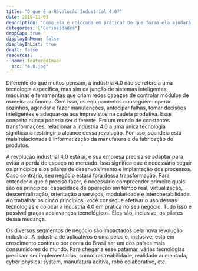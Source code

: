 ```yaml
---
title: "O que é a Revolução Industrial 4.0?"
date: 2019-11-03
description: "Como ela é colocada em prática? De que forma ela ajudará seu negócio? Como aproveitar as oportunidades que ela proporciona?"
categories: ["Curiosidades"]
dropCap: true
displayInMenu: false
displayInList: true
draft: false
resources:
- name: featuredImage
  src: "4.0.jpg"
---
```


Diferente do que muitos pensam, a indústria 4.0 não se refere a uma tecnologia específica, mas sim da junção de sistemas inteligentes, máquinas e ferramentas que criam redes capazes de controlar módulos de maneira autônoma. Com isso, os equipamentos conseguem: operar sozinhos, agendar e fazer manutenções, antecipar falhas, tomar decisões inteligentes e adequar-se aos imprevistos na cadeia produtiva. Esse conceito nunca poderia ser diferente. Em um mundo de constantes transformações, relacionar a indústria 4.0 a uma única tecnologia significaria restringir o alcance dessa revolução. Por isso, sua ideia está mais relacionada à informatização da manufatura e da fabricação de produtos.

A revolução industrial 4.0 está aí, e sua empresa precisa se adaptar para evitar a perda de espaço no mercado. Isso significa que é necessário seguir os princípios e os pilares de desenvolvimento e implantação dos processos. Caso contrário, seu negócio estará fora dessa transformação. Para entender o que é preciso fazer, é necessário compreender primeiro quais são os princípios: capacidade de operação em tempo real, virtualização, descentralização, orientação a serviços, modularidade e interoperabilidade. Ao trabalhar os cinco princípios, você consegue efetivar o uso dessas tecnologias e colocar a indústria 4.0 em prática no seu negócio. Tudo isso é possível graças aos avanços tecnológicos. Eles são, inclusive, os pilares dessa mudança.

Os diversos segmentos de negócio são impactados pela nova revolução industrial. A indústria de aplicativos é uma delas e, inclusive, está em crescimento contínuo por conta do Brasil ser um dos países mais consumidores do mundo. Para chegar a esse patamar, várias tecnologias precisam ser implementadas, como: rastreabilidade, realidade aumentada, cyber physical system, manufatura aditiva, robô colaborativo, etc.
